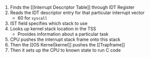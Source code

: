 1. Finds the [[Interrupt Descriptor Table]] through IDT Register
2. Reads the IDT descriptor entry for that particular interrupt vector
	* 60 for `syscall`
3. IST field specifies which stack to use
4. Looks up kernel stack location in the TSS
	* Provides information about a particular task
5. CPU pushes the interrupt stack frame onto this stack
6. Then the [[OS Kernel|kernel]] pushes the [[Trapframe]]
7. Then it sets up the CPU to known state to run C code